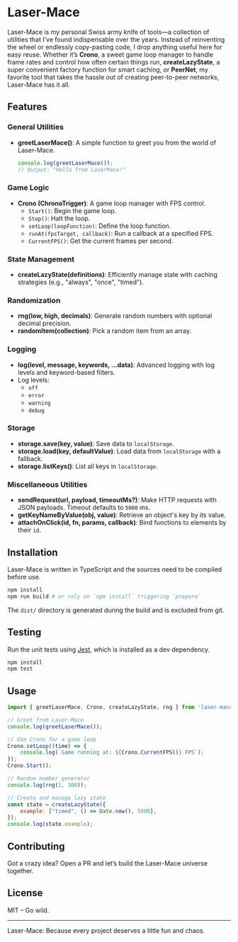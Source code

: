# Laser-Mace

Laser-Mace is my personal Swiss army knife of tools—a collection of utilities that I’ve found indispensable over the years. Instead of reinventing the wheel or endlessly copy-pasting code, I drop anything useful here for easy reuse. Whether it’s **Crono**, a sweet game loop manager to handle frame rates and control how often certain things run, **createLazyState**, a super convenient factory function for smart caching, or **PeerNet**, my favorite tool that takes the hassle out of creating peer-to-peer networks, Laser-Mace has it all.

## Features

### General Utilities

- **greetLaserMace()**: A simple function to greet you from the world of Laser-Mace.
  ```javascript
  console.log(greetLaserMace());
  // Output: "Hello from LaserMace!"
  ```

### Game Logic

- **Crono (ChronoTrigger)**: A game loop manager with FPS control.
  - `Start()`: Begin the game loop.
  - `Stop()`: Halt the loop.
  - `setLoop(loopFunction)`: Define the loop function.
  - `runAt(fpsTarget, callback)`: Run a callback at a specified FPS.
  - `CurrentFPS()`: Get the current frames per second.

### State Management

- **createLazyState(definitions)**: Efficiently manage state with caching strategies (e.g., "always", "once", "timed").

### Randomization

- **rng(low, high, decimals)**: Generate random numbers with optional decimal precision.
- **randomItem(collection)**: Pick a random item from an array.

### Logging

- **log(level, message, keywords, ...data)**: Advanced logging with log levels and keyword-based filters.
- Log levels:
  - `off`
  - `error`
  - `warning`
  - `debug`

### Storage

- **storage.save(key, value)**: Save data to `localStorage`.
- **storage.load(key, defaultValue)**: Load data from `localStorage` with a fallback.
- **storage.listKeys()**: List all keys in `localStorage`.

### Miscellaneous Utilities

- **sendRequest(url, payload, timeoutMs?)**: Make HTTP requests with JSON payloads. Timeout defaults to `5000` ms.
- **getKeyNameByValue(obj, value)**: Retrieve an object's key by its value.
- **attachOnClick(id, fn, params, callback)**: Bind functions to elements by their `id`.

## Installation

Laser-Mace is written in TypeScript and the sources need to be compiled before use.

```bash
npm install
npm run build # or rely on `npm install` triggering `prepare`
```


The `dist/` directory is generated during the build and is excluded from git.

## Testing

Run the unit tests using [Jest](https://jestjs.io/), which is installed as a dev dependency.

```bash
npm install
npm test
```

## Usage

```javascript
import { greetLaserMace, Crono, createLazyState, rng } from 'laser-mace';

// Greet from Laser-Mace
console.log(greetLaserMace());

// Use Crono for a game loop
Crono.setLoop((time) => {
    console.log(`Game running at: ${Crono.CurrentFPS()} FPS`);
});
Crono.Start();

// Random number generator
console.log(rng(1, 100));

// Create and manage lazy state
const state = createLazyState({
    example: ["timed", () => Date.now(), 5000],
});
console.log(state.example);
```

## Contributing

Got a crazy idea? Open a PR and let’s build the Laser-Mace universe together.

## License

MIT – Go wild.

---

Laser-Mace: Because every project deserves a little fun and chaos.

